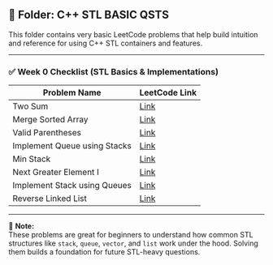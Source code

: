 ## 📂 Folder: C++ STL BASIC QSTS

This folder contains very basic LeetCode problems that help build intuition and reference for using C++ STL containers and features.

---

### ✅ Week 0 Checklist (STL Basics & Implementations)

| Problem Name                        | LeetCode Link |
|-------------------------------------|---------------|
| Two Sum                             | [Link](https://leetcode.com/problems/two-sum) |
| Merge Sorted Array                  | [Link](https://leetcode.com/problems/merge-sorted-array) |
| Valid Parentheses                   | [Link](https://leetcode.com/problems/valid-parentheses) |
| Implement Queue using Stacks        | [Link](https://leetcode.com/problems/implement-queue-using-stacks) |
| Min Stack                           | [Link](https://leetcode.com/problems/min-stack) |
| Next Greater Element I              | [Link](https://leetcode.com/problems/next-greater-element-i) |
| Implement Stack using Queues        | [Link](https://leetcode.com/problems/implement-stack-using-queues) |
| Reverse Linked List                 | [Link](https://leetcode.com/problems/reverse-linked-list) |

---

📝 **Note:**  
These problems are great for beginners to understand how common STL structures like `stack`, `queue`, `vector`, and `list` work under the hood. Solving them builds a foundation for future STL-heavy questions.
